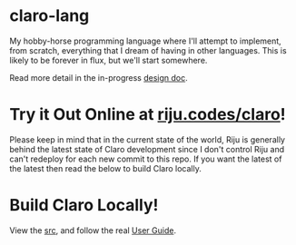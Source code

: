 # claro-lang

My hobby-horse programming language where I'll attempt to implement, from
scratch, everything that I dream of having in other languages. This is
likely to be forever in flux, but we'll start somewhere.

Read more detail in the in-progress [design doc](https://docs.google.com/document/d/1JvRXy-UwPjEAzVTCAtmVgBzj-tIEfVwIq6bOa3xGTRk/edit).

# Try it Out Online at [riju.codes/claro](https://riju.codes/claro)!
Please keep in mind that in the current state of the world, Riju is generally behind the latest state of Claro development since I don't control Riju and can't redeploy for each new commit to this repo. If you want the latest of the latest then read the below to build Claro locally. 

# Build Claro Locally!
View the [src](https://github.com/JasonSteving99/claro-lang/tree/main/src/java/com/claro), and follow the real [User Guide](https://github.com/JasonSteving99/claro-lang/tree/main/src/java/com/claro#running-claro-programs).
